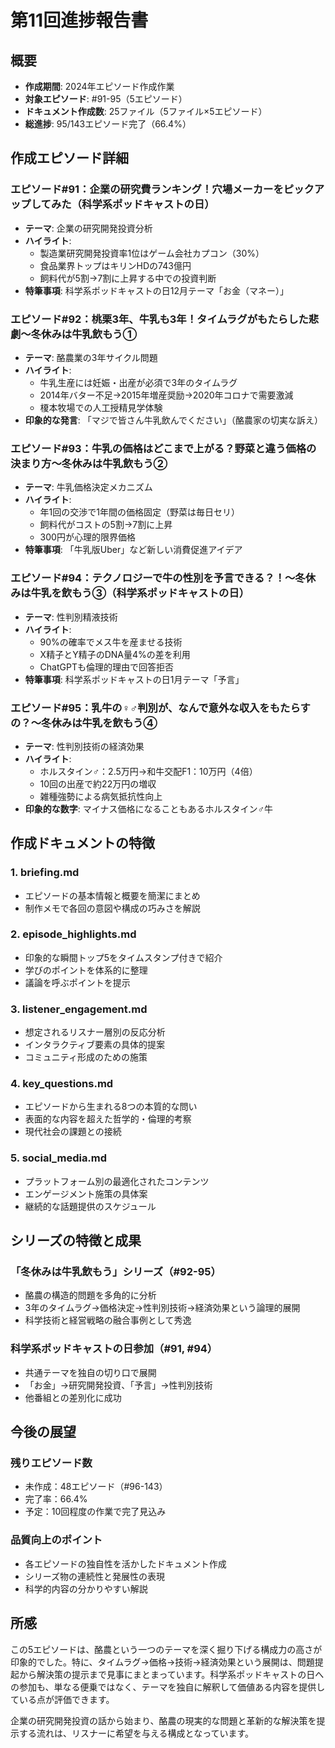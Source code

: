 # 第11回進捗報告書

## 概要
- **作成期間**: 2024年エピソード作成作業
- **対象エピソード**: #91-95（5エピソード）
- **ドキュメント作成数**: 25ファイル（5ファイル×5エピソード）
- **総進捗**: 95/143エピソード完了（66.4%）

## 作成エピソード詳細

### エピソード#91：企業の研究費ランキング！穴場メーカーをピックアップしてみた（科学系ポッドキャストの日）
- **テーマ**: 企業の研究開発投資分析
- **ハイライト**: 
  - 製造業研究開発投資率1位はゲーム会社カプコン（30%）
  - 食品業界トップはキリンHDの743億円
  - 飼料代が5割→7割に上昇する中での投資判断
- **特筆事項**: 科学系ポッドキャストの日12月テーマ「お金（マネー）」

### エピソード#92：桃栗3年、牛乳も3年！タイムラグがもたらした悲劇〜冬休みは牛乳飲もう①
- **テーマ**: 酪農業の3年サイクル問題
- **ハイライト**: 
  - 牛乳生産には妊娠・出産が必須で3年のタイムラグ
  - 2014年バター不足→2015年増産奨励→2020年コロナで需要激減
  - 榎本牧場での人工授精見学体験
- **印象的な発言**: 「マジで皆さん牛乳飲んでください」（酪農家の切実な訴え）

### エピソード#93：牛乳の価格はどこまで上がる？野菜と違う価格の決まり方〜冬休みは牛乳飲もう②
- **テーマ**: 牛乳価格決定メカニズム
- **ハイライト**: 
  - 年1回の交渉で1年間の価格固定（野菜は毎日セリ）
  - 飼料代がコストの5割→7割に上昇
  - 300円が心理的限界価格
- **特筆事項**: 「牛乳版Uber」など新しい消費促進アイデア

### エピソード#94：テクノロジーで牛の性別を予言できる？！〜冬休みは牛乳を飲もう③（科学系ポッドキャストの日）
- **テーマ**: 性判別精液技術
- **ハイライト**: 
  - 90%の確率でメス牛を産ませる技術
  - X精子とY精子のDNA量4%の差を利用
  - ChatGPTも倫理的理由で回答拒否
- **特筆事項**: 科学系ポッドキャストの日1月テーマ「予言」

### エピソード#95：乳牛の♀♂判別が、なんで意外な収入をもたらすの？〜冬休みは牛乳を飲もう④
- **テーマ**: 性判別技術の経済効果
- **ハイライト**: 
  - ホルスタイン♂：2.5万円→和牛交配F1：10万円（4倍）
  - 10回の出産で約22万円の増収
  - 雑種強勢による病気抵抗性向上
- **印象的な数字**: マイナス価格になることもあるホルスタイン♂牛

## 作成ドキュメントの特徴

### 1. briefing.md
- エピソードの基本情報と概要を簡潔にまとめ
- 制作メモで各回の意図や構成の巧みさを解説

### 2. episode_highlights.md  
- 印象的な瞬間トップ5をタイムスタンプ付きで紹介
- 学びのポイントを体系的に整理
- 議論を呼ぶポイントを提示

### 3. listener_engagement.md
- 想定されるリスナー層別の反応分析
- インタラクティブ要素の具体的提案
- コミュニティ形成のための施策

### 4. key_questions.md
- エピソードから生まれる8つの本質的な問い
- 表面的な内容を超えた哲学的・倫理的考察
- 現代社会の課題との接続

### 5. social_media.md
- プラットフォーム別の最適化されたコンテンツ
- エンゲージメント施策の具体案
- 継続的な話題提供のスケジュール

## シリーズの特徴と成果

### 「冬休みは牛乳飲もう」シリーズ（#92-95）
- 酪農の構造的問題を多角的に分析
- 3年のタイムラグ→価格決定→性判別技術→経済効果という論理的展開
- 科学技術と経営戦略の融合事例として秀逸

### 科学系ポッドキャストの日参加（#91, #94）
- 共通テーマを独自の切り口で展開
- 「お金」→研究開発投資、「予言」→性判別技術
- 他番組との差別化に成功

## 今後の展望

### 残りエピソード数
- 未作成：48エピソード（#96-143）
- 完了率：66.4%
- 予定：10回程度の作業で完了見込み

### 品質向上のポイント
- 各エピソードの独自性を活かしたドキュメント作成
- シリーズ物の連続性と発展性の表現
- 科学的内容の分かりやすい解説

## 所感

この5エピソードは、酪農という一つのテーマを深く掘り下げる構成力の高さが印象的でした。特に、タイムラグ→価格→技術→経済効果という展開は、問題提起から解決策の提示まで見事にまとまっています。科学系ポッドキャストの日への参加も、単なる便乗ではなく、テーマを独自に解釈して価値ある内容を提供している点が評価できます。

企業の研究開発投資の話から始まり、酪農の現実的な問題と革新的な解決策を提示する流れは、リスナーに希望を与える構成となっています。